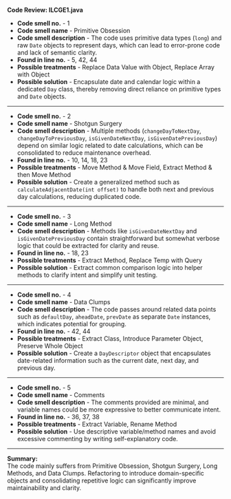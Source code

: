 **Code Review: ILCGE1.java**
- **Code smell no.** - 1
- **Code smell name** - Primitive Obsession
- **Code smell description** - The code uses primitive data types (`long`) and raw `Date` objects to represent days, which can lead to error-prone code and lack of semantic clarity.
- **Found in line no.** - 5, 42, 44
- **Possible treatments** - Replace Data Value with Object, Replace Array with Object
- **Possible solution** - Encapsulate date and calendar logic within a dedicated `Day` class, thereby removing direct reliance on primitive types and `Date` objects.

---

- **Code smell no.** - 2
- **Code smell name** - Shotgun Surgery
- **Code smell description** - Multiple methods (`changeDayToNextDay`, `changeDayToPreviousDay`, `isGivenDateNextDay`, `isGivenDatePreviousDay`) depend on similar logic related to date calculations, which can be consolidated to reduce maintenance overhead.
- **Found in line no.** - 10, 14, 18, 23
- **Possible treatments** - Move Method & Move Field, Extract Method & then Move Method
- **Possible solution** - Create a generalized method such as `calculateAdjacentDate(int offset)` to handle both next and previous day calculations, reducing duplicated code.

---

- **Code smell no.** - 3
- **Code smell name** - Long Method
- **Code smell description** - Methods like `isGivenDateNextDay` and `isGivenDatePreviousDay` contain straightforward but somewhat verbose logic that could be extracted for clarity and reuse.
- **Found in line no.** - 18, 23
- **Possible treatments** - Extract Method, Replace Temp with Query
- **Possible solution** - Extract common comparison logic into helper methods to clarify intent and simplify unit testing.

---

- **Code smell no.** - 4
- **Code smell name** - Data Clumps
- **Code smell description** - The code passes around related data points such as `defaultDay`, `aheadDate`, `prevDate` as separate `Date` instances, which indicates potential for grouping.
- **Found in line no.** - 42, 44
- **Possible treatments** - Extract Class, Introduce Parameter Object, Preserve Whole Object
- **Possible solution** - Create a `DayDescriptor` object that encapsulates date-related information such as the current date, next day, and previous day.

---

- **Code smell no.** - 5
- **Code smell name** - Comments
- **Code smell description** - The comments provided are minimal, and variable names could be more expressive to better communicate intent.
- **Found in line no.** - 36, 37, 38
- **Possible treatments** - Extract Variable, Rename Method
- **Possible solution** - Use descriptive variable/method names and avoid excessive commenting by writing self-explanatory code.

---

**Summary:**  
The code mainly suffers from Primitive Obsession, Shotgun Surgery, Long Methods, and Data Clumps. Refactoring to introduce domain-specific objects and consolidating repetitive logic can significantly improve maintainability and clarity.